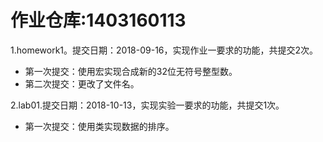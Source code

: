 # 作业仓库:1403160113

1.homework1。提交日期：2018-09-16，实现作业一要求的功能，共提交2次。
+ 第一次提交：使用宏实现合成新的32位无符号整型数。<br>
+ 第二次提交：更改了文件名。

2.lab01.提交日期：2018-10-13，实现实验一要求的功能，共提交1次。
+ 第一次提交：使用类实现数据的排序。<br>
